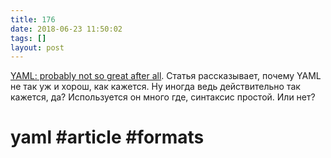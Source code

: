 ```yaml
---
title: 176
date: 2018-06-23 11:50:02
tags: []
layout: post
---
```


[YAML: probably not so great after all](https://arp242.net/weblog/yaml_probably_not_so_great_after_all.html). Статья рассказывает, почему YAML не так уж и хорош, как кажется. Ну иногда ведь действительно так кажется, да? Используется он много где, синтаксис простой. Или нет?

# yaml #article #formats
